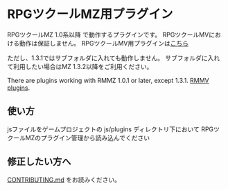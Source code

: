 # RPGツクールMZ用プラグイン

RPGツクールMZ 1.0系以降 で動作するプラグインです。
RPGツクールMVにおける動作は保証しません。
RPGツクールMV用プラグインは[こちら](https://github.com/elleonard/RPGtkoolMV-Plugins)

ただし、1.3.1ではサブフォルダに入れても動作しません。
サブフォルダに入れて利用したい場合はMZ 1.3.2以降をご利用ください。

There are plugins working with RMMZ 1.0.1 or later, except 1.3.1.
[RMMV plugins](https://github.com/elleonard/RPGtkoolMV-Plugins).

## 使い方

jsファイルをゲームプロジェクトの js/plugins ディレクトリ下において
RPGツクールMZのプラグイン管理から読み込んでください

## 修正したい方へ

[CONTRIBUTING.md](https://github.com/elleonard/DarkPlasma-MZ-Plugins/blob/master/CONTRIBUTING.md) をお読みください。
